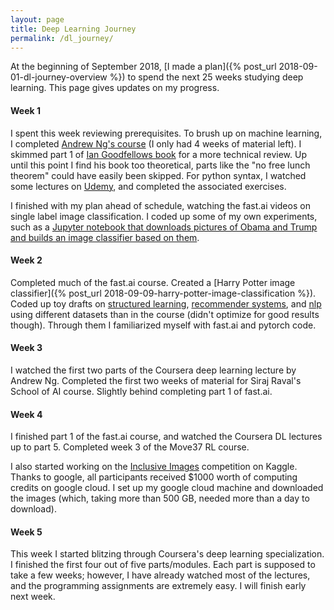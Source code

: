 ```yaml
---
layout: page
title: Deep Learning Journey
permalink: /dl_journey/
---
```


At the beginning of September 2018, [I made a plan]({% post_url 2018-09-01-dl-journey-overview %}) to spend the next 25 weeks studying deep learning. This page gives updates on my progress.

#### Week 1
I spent this week reviewing prerequisites. To brush up on machine learning, I completed [Andrew Ng's course](https://www.coursera.org/learn/machine-learning) (I only had 4 weeks of material left). I skimmed part 1 of [Ian Goodfellows book](http://www.deeplearningbook.org/) for a more technical review. Up until this point I find his book too theoretical, parts like the "no free lunch theorem" could have easily been skipped. For python syntax, I watched some lectures on [Udemy](https://www.udemy.com/python-for-data-science-and-machine-learning-bootcamp/), and completed the associated exercises.

I finished with my plan ahead of schedule, watching the fast.ai videos on single label image classification. I coded up some of my own experiments, such as a [Jupyter notebook that downloads pictures of Obama and Trump and builds an image classifier based on them](https://github.com/kk1694/fastai_projects1/blob/master/Obama_Trump_Classification.ipynb).

#### Week 2

Completed much of the fast.ai course. Created a [Harry Potter image classifier]({% post_url 2018-09-09-harry-potter-image-classification %}). Coded up toy drafts on [structured learning](https://github.com/kk1694/fastai_projects1/blob/master/predict_future_sales.ipynb), [recommender systems](https://github.com/kk1694/fastai_projects1/blob/master/joke_recommendations.ipynb), and [nlp](https://github.com/kk1694/fastai_projects1/blob/master/joke_prediction.ipynb) using different datasets than in the course (didn't optimize for good results though). Through them I familiarized myself with fast.ai and pytorch code.

#### Week 3

I watched the first two parts of the Coursera deep learning lecture by Andrew Ng. Completed the first two weeks of material for Siraj Raval's School of AI course. Slightly behind completing part 1 of fast.ai.

#### Week 4

I finished part 1 of the fast.ai course, and watched the Coursera DL lectures up to part 5. Completed week 3 of the Move37 RL course.

I also started working on the [Inclusive Images](https://www.kaggle.com/c/inclusive-images-challenge) competition on Kaggle. Thanks to google, all participants received $1000 worth of computing credits on google cloud. I set up my google cloud machine and downloaded the images (which, taking more than 500 GB, needed more than a day to download).

#### Week 5

This week I started blitzing through Coursera's deep learning specialization. I finished the first four out of five parts/modules. Each part is supposed to take a few weeks; however, I have already watched most of the lectures, and the programming assignments are extremely easy. I will finish early next week. 


